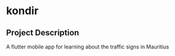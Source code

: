 # kondir

## Project Description

A flutter mobile app for learning about the traffic signs in Mauritius
